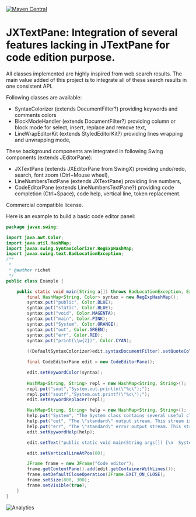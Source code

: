 [![Maven Central](https://maven-badges.herokuapp.com/maven-central/com.github.yannrichet/JXTextPane/badge.svg)](https://maven-badges.herokuapp.com/maven-central/com.github.yannrichet/JXTextPane)

# JXTextPane: Integration of several features lacking in JTextPane for code edition purpose.

All classes implemented are highly inspired from web search results. The main value added of this project is to integrate all of these search results in one consistent API.

Following classes are available:

* SyntaxColorizer (extends DocumentFilter?) providing keywords and comments colors
* BlockModeHandler (extends DocumentFilter?) providing column or block mode for select, insert, replace and remove text,
* LineWrapEditorKit (extends StyledEditorKit?) providing lines wrapping and unwrapping mode, 

These background components are integrated in following Swing components (extends JEditorPane):

* JXTextPane (extends JXEditorPane from SwingX) providing undo/redo, search, font zoom (Ctrl+Mouse wheel),
* LineNumbersTextPane (extends JXTextPane) providing line numbers,
* CodeEditorPane (extends LineNumbersTextPane?) providing code completion (Ctrl+Space), code help, vertical line, token replacement. 

Commercial compatible license.

Here is an example to build a basic code editor panel:
```java
package javax.swing;

import java.awt.Color;
import java.util.HashMap;
import javax.swing.SyntaxColorizer.RegExpHashMap;
import javax.swing.text.BadLocationException;
/**
 *
 * @author richet
 */
public class Example {

    public static void main(String a[]) throws BadLocationException, Exception {
        final HashMap<String, Color> syntax = new RegExpHashMap();
        syntax.put("public", Color.BLUE);
        syntax.put("static", Color.BLUE);
        syntax.put("void", Color.MAGENTA);
        syntax.put("main", Color.PINK);
        syntax.put("System", Color.ORANGE);
        syntax.put("out", Color.GREEN);
        syntax.put("err", Color.RED);
        syntax.put("print(\\w{2})", Color.CYAN);
        
        ((DefaultSyntaxColorizer)edit.syntaxDocumentFilter).setQuoteColor(Color.ORANGE);

        final CodeEditorPane edit = new CodeEditorPane();

        edit.setKeywordColor(syntax);
        
        HashMap<String, String> repl = new HashMap<String, String>();
        repl.put("sout","System.out.println(\"%c\");");
        repl.put("soutf","System.out.printf(\"%c\");");
        edit.setKeywordReplacer(repl);

        HashMap<String, String> help = new HashMap<String, String>();
        help.put("System", "The System class contains several useful class fields and methods. It cannot be instantiated.");
        help.put("out", "The \"standard\" output stream. This stream is already open and ready to accept output data.");
        help.put("err", "The \"standard\" error output stream. This stream is already open and ready to accept output data.");
        edit.setKeywordHelp(help);

        edit.setText("public static void main(String args[]) {\n  System.out.println(\"this is an example\");\n  //This is a comment\n}");

        edit.setVerticalLineAtPos(80);

        JFrame frame = new JFrame("Code editor");
        frame.getContentPane().add(edit.getContainerWithLines());
        frame.setDefaultCloseOperation(JFrame.EXIT_ON_CLOSE);
        frame.setSize(800, 300);
        frame.setVisible(true);
    }
}
```

![Analytics](https://ga-beacon.appspot.com/UA-109580-20/jxtextpane)
